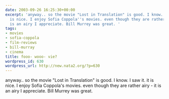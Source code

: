 ```yaml
---
date: 2003-09-26 16:25:30+00:00
excerpt: 'anyway.. so the movie "Lost in Translation" is good. I know. I saw it. it
  is nice. I enjoy Sofia Coppola''s movies. even though they are rather airy - it
  is an airy I appreciate. Bill Murrey was great. '
tags:
- movies
- sofia-coppola
- film-reviews
- bill-murray
- cinema
title: fooo- wooo- vie?
wordpress_id: 630
wordpress_url: http://new.nata2.org/?p=630
---
```


anyway.. so the movie "Lost in Translation" is good. I know. I saw it. it is nice. I enjoy Sofia Coppola's movies. even though they are rather airy - it is an airy I appreciate. Bill Murrey was great.